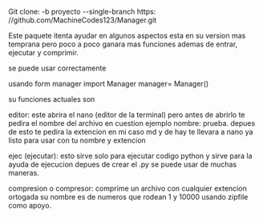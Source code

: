 Git clone: 
-b proyecto --single-branch https:
//github.com/MachineCodes123/Manager.git

Este paquete itenta ayudar en algunos aspectos esta 
en su version mas temprana pero poco a poco ganara mas
funciones ademas de entrar, ejecutar y comprimir. 

se puede usar correctamente 

usando 
form manager import Manager 
manager= Manager()

su funciones actuales son

editor: este abrira el nano (editor de la terminal) pero antes de abrirlo te pedira el nombre del archivo 
en cuestion ejemplo nombre: prueba.
depues de esto te pedira la extencion en mi caso md
y de hay te llevara a nano ya listo para usar con
tu nombre y extencion

ejec (ejecutar): esto sirve solo para ejecutar codigo 
python y sirve para la ayuda de ejecucion depues de 
crear el .py se puede usar de muchas maneras.

compresion o compresor: comprime un archivo con 
cualquier extencion ortogada su nombre es de numeros 
que rodean 1 y 10000 usando zipfile como apoyo.

